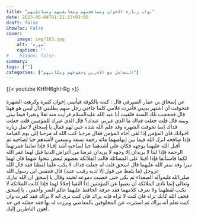 ```yaml
---
title: "ثواب زيارة الاخوان ومصافحتهم ومعانقتهم ومسائلتهم"
date: 2023-06-04T01:21:13+03:00
draft: false
ShowToc: False
cover:
    image: img/163.jpg
    alt: 'صورة'
    caption: ''
#    hidden: false
summary: 
tags: [""]
categories: ["التعامل مع الآخرين وحقوقهم ومكانتهم"]
---
```

{{< youtube KHfH6ghI-Rg >}}  
 <br>
عن إسحاق بن عمار الصيرفي
قال : كنت بالكوفة فيأتيني إخوان كثيرة وكرهت الشهرة فتخوفت ان
اشتهر بديني فأمرت غلامي كلما جاءني رجل منهم يطلبني قال ليس هو
ههنا قال فحججت تلك السنة فلقيت أبا عبد الله عليه‌السلام فرأيت منه ثقلا
وتغيرا فيما بيني وبينه قال قلت جعلت فداك ما الذي غيرني عندك؟ قال
الذي غيرك للمؤمنين قلت جعلت فداك إنما تخوفت الشهرة وقد علم الله
شدة حبي لهم فقال يا إسحاق لا تمل زيارة اخوانك فان المؤمن إذا لقى
أخاه المؤمن فقال مرحبا كتب الله له مرحبا إلى يوم القيامة فإذا صافحه
انزل الله فيما بين إبهاميهما مائة رحمة تسعة وتسعين لأشدهم حبا لصاحبه
ثم أقبل الله عليهما بوجهه فكان على أشدهما حبا لصاحبه أشد إقبالا فإذا
تعانقا غمرتهما الرحمة فإذا لبثا لا يريدان إلا وجهه لا يريدان غرضا من
أغراض الدنيا قيل لهما غفر الله لكما فاستأنفا فإذا أقبلا على المسائلة
قالت الملائكة بعضهم لبعض تنحوا عنهما فان لهما سرا وقد ستر الله عليهما
قال اسحق قلت له جعلت فداك لا يكب علينا لفظنا فقد قال الله عزوجل
(ما يلفظ من قول إلا لديه رقيب عتيد) قال فتنفس ابن رسول الله صلى‌الله‌عليه‌وآله
الصعداء ثم بكى حتى خضبت دموعه لحيته وقال يا إسحق ان الله تبارك
وتعالى إنما نادى الملائكة أن يغيبوا عن المؤمنين إذا التقيا إجلالا لهما
فإذا كانت الملائكة لا تكتب لفظهما ولا تعرف كلامهما فقد عرفه الحافظ
عليهما عالم السر وأخفى ، يا إسحق فخف الله كأنك تراه فان كنت لا تراه
فإنه يراك فان كنت ترى انه لا يراك فقد كفرت وان كنت تعلم أنه يراك
ثم استترت عن المخلوقين بالمعاصي وبرزت له بها فقد جعلته في حد أهون
الناظرين إليك.

